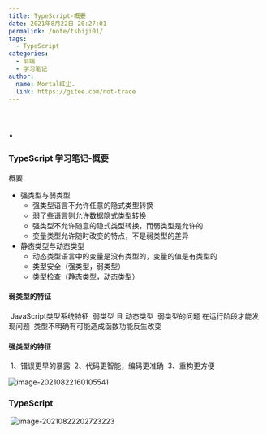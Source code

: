 ```yaml
---
title: TypeScript-概要
date: 2021年8月22日 20:27:01
permalink: /note/tsbiji01/
tags:
  - TypeScript
categories:
  - 前端
  - 学习笔记
author:
  name: Mortal红尘.
  link: https://gitee.com/not-trace
---
```

# .
### TypeScript 学习笔记-概要

概要
* 强类型与弱类型
	* 强类型语言不允许任意的隐式类型转换
	* 弱了些语言则允许数据隐式类型转换
	* 强类型不允许随意的隐式类型转换，而弱类型是允许的
	* 变量类型允许随时改变的特点，不是弱类型的差异
* 静态类型与动态类型
	* 动态类型语言中的变量是没有类型的，变量的值是有类型的
	* 类型安全（强类型，弱类型）
	* 类型检查（静态类型，动态类型）

#### 弱类型的特征
​    JavaScript类型系统特征
​        弱类型 且 动态类型
​    弱类型的问题
​        在运行阶段才能发现问题
​        类型不明确有可能造成函数功能反生改变

#### 强类型的特征

​	1、错误更早的暴露
​	2、代码更智能，编码更准确
​	3、重构更方便


![image-20210822160105541](http://trace.maicaii.cn/img/20210822160105.png)



### TypeScript

​	![image-20210822202723223](http://trace.maicaii.cn/img/20210822202723.png)

